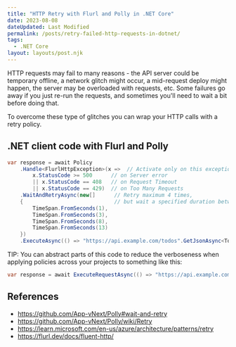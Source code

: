 ```yaml
---
title: "HTTP Retry with Flurl and Polly in .NET Core"
date: 2023-08-08
dateUpdated: Last Modified
permalink: /posts/retry-failed-http-requests-in-dotnet/
tags:
  - .NET Core
layout: layouts/post.njk
---
```


HTTP requests may fail to many reasons - the API server could be temporary offline, a network glitch might occur, a mid-request deploy might happen, the server may be overloaded with requests, etc. 
Some failures go away if you just re-run the requests, and sometimes you'll need to wait a bit before doing that.

To overcome these type of glitches you can wrap your HTTP calls with a retry policy.

## .NET client code with Flurl and Polly

```cs
var response = await Policy
    .Handle<FlurlHttpException>(x =>  // Activate only on this exception, with filter:
        x.StatusCode >= 500      // on Server error
        || x.StatusCode == 408   // on Request Timeout
        || x.StatusCode == 429)  // on Too Many Requests
    .WaitAndRetryAsync(new[]      // Retry maximum 4 times, 
    {                             // but wait a specified duration between each retry.
        TimeSpan.FromSeconds(1),
        TimeSpan.FromSeconds(3),
        TimeSpan.FromSeconds(8),
        TimeSpan.FromSeconds(13)
    })
    .ExecuteAsync(() => "https://api.example.com/todos".GetJsonAsync<TodosResponse>());  // Execute the request.
```

TIP: You can abstract parts of this code to reduce the verboseness when applying policies across your projects to something like this:

```cs
var response = await ExecuteRequestAsync(() => "https://api.example.com/todos".GetJsonAsync<TodosResponse>());
```

## References
- https://github.com/App-vNext/Polly#wait-and-retry
- https://github.com/App-vNext/Polly/wiki/Retry
- https://learn.microsoft.com/en-us/azure/architecture/patterns/retry
- https://flurl.dev/docs/fluent-http/
